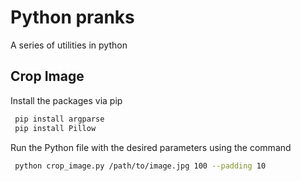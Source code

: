 
# Python pranks

A series of utilities in python

## Crop Image

Install the packages via pip

```bash
 pip install argparse
 pip install Pillow
```
    
Run the Python file with the desired parameters using the command

```bash
 python crop_image.py /path/to/image.jpg 100 --padding 10
```